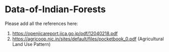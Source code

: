 # Data-of-Indian-Forests
Please add all the references here: 

1) https://openjicareport.jica.go.jp/pdf/12040218.pdf
2) https://agricoop.nic.in/sites/default/files/pocketbook_0.pdf (Agricultural Land Use Pattern)
